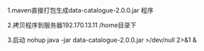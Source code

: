 
1.maven直接打包生成data-catalogue-2.0.0.jar 程序

2.拷贝程序到服务器192.170.13.11 /home目录下

3.启动  nohup java -jar data-catalogue-2.0.0.jar >/dev/null 2>&1 &


